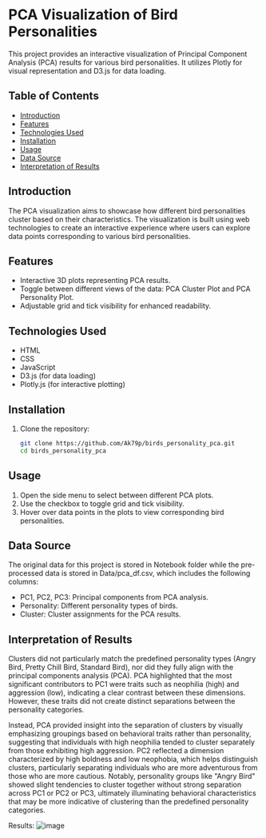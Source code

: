 # PCA Visualization of Bird Personalities

This project provides an interactive visualization of Principal Component Analysis (PCA) results for various bird personalities. It utilizes Plotly for visual representation and D3.js for data loading.

## Table of Contents
- [Introduction](#introduction)
- [Features](#features)
- [Technologies Used](#technologies-used)
- [Installation](#installation)
- [Usage](#usage)
- [Data Source](#data-source)
- [Interpretation of Results](#interpretation-of-results)

## Introduction
The PCA visualization aims to showcase how different bird personalities cluster based on their characteristics. The visualization is built using web technologies to create an interactive experience where users can explore data points corresponding to various bird personalities.

## Features
- Interactive 3D plots representing PCA results.
- Toggle between different views of the data: PCA Cluster Plot and PCA Personality Plot.
- Adjustable grid and tick visibility for enhanced readability.

## Technologies Used
- HTML
- CSS
- JavaScript
- D3.js (for data loading)
- Plotly.js (for interactive plotting)

## Installation
1. Clone the repository:
   ```bash
   git clone https://github.com/Ak79p/birds_personality_pca.git
   cd birds_personality_pca

## Usage
1. Open the side menu to select between different PCA plots.
2. Use the checkbox to toggle grid and tick visibility.
3. Hover over data points in the plots to view corresponding bird personalities.

## Data Source
The original data for this project is stored in Notebook folder while the pre-processed data is stored in Data/pca_df.csv, which includes the following columns:

- PC1, PC2, PC3: Principal components from PCA analysis.
- Personality: Different personality types of birds.
- Cluster: Cluster assignments for the PCA results.

## Interpretation of Results
Clusters did not particularly match the predefined personality types (Angry Bird, Pretty Chill Bird, Standard Bird), nor did they fully align with the principal components analysis (PCA). PCA highlighted that the most significant contributors to PC1 were traits such as neophilia (high) and aggression (low), indicating a clear contrast between these dimensions. However, these traits did not create distinct separations between the personality categories.

Instead, PCA provided insight into the separation of clusters by visually emphasizing groupings based on behavioral traits rather than personality, suggesting that individuals with high neophilia tended to cluster separately from those exhibiting high aggression. PC2 reflected a dimension characterized by high boldness and low neophobia, which helps distinguish clusters, particularly separating individuals who are more adventurous from those who are more cautious. Notably, personality groups like "Angry Bird" showed slight tendencies to cluster together without strong separation across PC1 or PC2 or PC3, ultimately illuminating behavioral characteristics that may be more indicative of clustering than the predefined personality categories.

Results:
![image](https://github.com/user-attachments/assets/bb4035ab-128a-456d-847a-5bc046795538)


